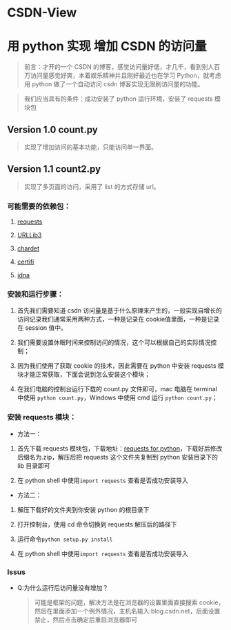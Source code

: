 # CSDN-View

# 用 python 实现 增加 CSDN 的访问量

>前言：才开的一个 CSDN 的博客，感觉访问量好低，才几千，看到别人百万访问量感觉好爽，本着娱乐精神并且刚好最近也在学习 Python，就考虑用 python 做了一个自动访问 csdn 博客实现无限刷访问量的功能。

>我们应当具有的条件：成功安装了 python 运行环境，安装了 requests 模块包


## Version 1.0 count.py

   >实现了增加访问的基本功能，只能访问单一界面。

## Version 1.1 count2.py

   >实现了多页面的访问，采用了 list 的方式存储 url。

### 可能需要的依赖包：

1. [requests](https://pypi.python.org/packages/49/df/50aa1999ab9bde74656c2919d9c0c085fd2b3775fd3eca826012bef76d8c/requests-2.18.4-py2.py3-none-any.whl#md5=eb9be71cc41fd73a51a7c9cd1adde5de)

2. [URLLib3](https://pypi.python.org/packages/63/cb/6965947c13a94236f6d4b8223e21beb4d576dc72e8130bd7880f600839b8/urllib3-1.22-py2.py3-none-any.whl#md5=1c11e1c80371cc4e89911071010a98d1)

3. [chardet](https://pypi.python.org/packages/bc/a9/01ffebfb562e4274b6487b4bb1ddec7ca55ec7510b22e4c51f14098443b8/chardet-3.0.4-py2.py3-none-any.whl#md5=0004b00caff7bb543a1d0d0bd0185a03)

4. [certifi](https://pypi.python.org/packages/fa/53/0a5562e2b96749e99a3d55d8c7df91c9e4d8c39a9da1f1a49ac9e4f4b39f/certifi-2018.1.18-py2.py3-none-any.whl#md5=38f1c6a4a5d6b5e8bcb614354d6584c9)

5. [idna](https://pypi.python.org/packages/27/cc/6dd9a3869f15c2edfab863b992838277279ce92663d334df9ecf5106f5c6/idna-2.6-py2.py3-none-any.whl#md5=875c4a7b32b4897537d5ea9247b5c79e)


### 安装和运行步骤：

1. 首先我们需要知道 csdn 访问量是基于什么原理来产生的，一般实现自增长的访问记录我们通常采用两种方式，一种是记录在 cookie值里面，一种是记录在 session 值中。

2. 我们需要设置休眠时间来控制访问的情况，这个可以根据自己的实际情况控制；

3. 因为我们使用了获取 cookie 的技术，因此需要在 python 中安装 requests 模块才能正常获取，下面会说到怎么安装这个模块；

4. 在我们电脑的控制台运行下载的 count.py 文件即可，mac 电脑在 terminal 中使用 <code>python count.py</code>，Windows 中使用 cmd 运行 <code>python count.py</code>；


### 安装 requests 模块：

* 方法一：

1. 首先下载 requests 模块包，下载地址：[requests for python](https://pypi.python.org/packages/49/df/50aa1999ab9bde74656c2919d9c0c085fd2b3775fd3eca826012bef76d8c/requests-2.18.4-py2.py3-none-any.whl#md5=eb9be71cc41fd73a51a7c9cd1adde5de)，下载好后修改后缀名为.zip，解压后把 requests 这个文件夹复制到 python 安装目录下的 lib 目录即可

2. 在 python shell 中使用<code>import requests</code> 查看是否成功安装导入

* 方法二：

1. 解压下载好的文件夹到你安装 python 的根目录下

2. 打开控制台，使用 cd 命令切换到 requests 解压后的路径下

3. 运行命令<code>python setup.py install</code>

4. 在 python shell 中使用<code>import requests</code> 查看是否成功安装导入


### Issus

* Q:为什么运行后访问量没有增加？

    >可能是框架的问题，解决方法是在浏览器的设置里面直接搜索 cookie，然后在里面添加一个例外情况，主机名输入:blog.csdn.net，后面设置禁止，然后点击确定后重启浏览器即可
